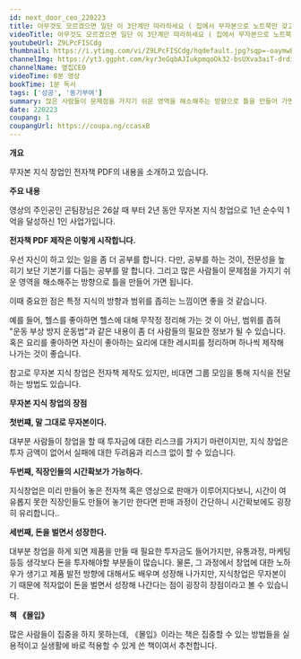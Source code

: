 ```yaml
---
id: next_door_ceo_220223
title: 아무것도 모르겠으면 일단 이 3단계만 따라하세요 ( 집에서 무자본으로 노트북만 갖고 시작. 가장 현실적인 직장인 부업 )
videoTitle: 아무것도 모르겠으면 일단 이 3단계만 따라하세요 ( 집에서 무자본으로 노트북만 갖고 시작. 가장 현실적인 직장인 부업 )
youtubeUrl: Z9LPcFISCdg
thumbnail: https://i.ytimg.com/vi/Z9LPcFISCdg/hqdefault.jpg?sqp=-oaymwEcCPYBEIoBSFXyq4qpAw4IARUAAIhCGAFwAcABBg==&rs=AOn4CLDyBbYQAGu495JF82xEtVU3SxrTrg
channelImg: https://yt3.ggpht.com/kyr3eGqbAJIukpmqoOk32-bsUXva3aiT-drditqCfKWs16IMcKzAHq6RrzmZaniFsRKfzmkifw=s88-c-k-c0x00ffffff-no-rj
channelName: 옆집CEO
videoTime: 8분 영상
bookTime: 1분 독서
tags: ['성공', '동기부여']
summary: 많은 사람들이 문제점을 가지기 쉬운 영역을 해소해주는 방향으로 틀을 만들어 가면 됩니다.
date: 220223
coupang: 1
coupangUrl: https://coupa.ng/ccasxB
---
```


**개요**

무자본 지식 창업인 전자책 PDF의 내용을 소개하고 있습니다.

**주요 내용**

영상의 주인공인 곤팀장님은 26살 때 부터 2년 동안 무자본 지식 창업으로 1년 순수익 1억을 달성하신 1인 사업가입니다.

**전자책 PDF 제작은 이렇게 시작합니다.**

우선 자신이 하고 있는 일을 좀 더 공부를 합니다. 다만, 공부를 하는 것이, 전문성을 높히기 보단 기본기를 다듬는 공부를 말 합니다. 그리고 많은 사람들이 문제점을 가지기 쉬운 영역을 해소해주는 방향으로 틀을 만들어 가면 됩니다. 

이때 중요한 점은 특정 지식의 방향과 범위를 좁히는 느낌이면 좋을 것 같습니다.

예를 들어, 헬스를 좋아하면 헬스에 대해 무작정 정리해 가는 것 이 아닌, 범위를 좁혀 "운동 부상 방지 운동법"과 같은 내용이 좀 더 사람들의 필요한 정보가 될 수 있습니다. 혹은 요리를 좋아하면 자신이 좋아하는 요리에 대한 레시피를 정리하며 하나씩 제작해 나가는 것이 좋습니다.

참고로 무자본 지식 창업은 전자책 제작도 있지만, 비대면 그룹 모임을 통해 지식을 전달하는 방법도 있습니다.

**무자본 지식 창업의 장점**

**첫번쨰, 말 그대로 무자본이다.**

대부분 사람들이 창업을 할 때 투자금에 대한 리스크를 가지기 마련이지만, 지식 창업은 투자 금액이 없어서 실패에 대한 두려움과 리스크 없이 할 수 있습니다.

**두번째, 직장인들의 시간확보가 가능하다.**

지식창업은 미리 만들어 놓은 전자책 혹은 영상으로 판매가 이루어지다보니, 시간이 여유롭지 못한 직장인들도 만들어 놓기만 한다면 판매 과정이 간단하니 시간확보에도 굉장히 유리합니다..

**세번째, 돈을 벌면서 성장한다.**

대부분 창업을 하게 되면 제품을 만들 때 필요한 투자금도 들어가지만, 유통과정, 마케팅 등등 생각보다 돈을 투자해야할 부분들이 많습니다. 물론, 그 과정에서 창업에 대한 노하우가 생기고 제품 발전 방향에 대해서도 배우며 성장해 나가지만, 지식창업은 무자본이기 때문에 적자없이 돈을 벌면서 성장해 나간다는 점이 굉장히 장점이라고 볼 수 있습니다.

**책 《몰입》**

많은 사람들이 집중을 하지 못하는데, 《몰입》이라는 책은 집중할 수 있는 방법들을 실용적이고 실생활에 바로 적용할 수 있게 쓴 책이여서 추천합니다.
